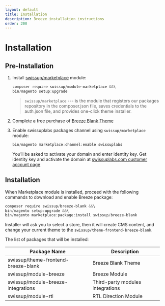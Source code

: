 ```yaml
---
layout: default
title: Installation
description: Breeze installation instructions
order: 200
---
```


# Installation

## Pre-Installation

 1. Install [swissup/marketplace](https://github.com/swissup/module-marketplace) module:

    ```powershell
    composer require swissup/module-marketplace &&\
    bin/magento setup:upgrade
    ```

    > `swissup/marketplace` --- is the module that registers our packages repository
    > in the composer.json file, saves credentials to the auth.json file, and provides
    > one-click theme installer.

 2. Complete a free purchase of [Breeze Blank Theme](https://swissuplabs.com/magento-themes/magento-2-breeze-blank-theme.html)
 3. Enable swissuplabs packages channel using `swissup/marketplace` module:

    ```powershell
    bin/magento marketplace:channel:enable swissuplabs
    ```

    You’ll be asked to activate your domain and enter identity key. Get identity
    key and activate the domain at
    [swissuplabs.com customer account page](https://swissuplabs.com/license/customer/activation/)

## Installation

When Marketplace module is installed, proceed with the following commands to
download and enable Breeze package:

```powershell
composer require swissup/breeze-blank &&\
bin/magento setup:upgrade &&\
bin/magento marketplace:package:install swissup/breeze-blank
```

Installer will ask you to select a store, then it will create CMS content, and
change your current theme to the `swissup/theme-frontend-breeze-blank`.

The list of packages that will be installed:

Package Name                            | Description
----------------------------------------|--------------
swissup/theme-frontend-breeze-blank     | Breeze Blank Theme
swissup/module-breeze                   | Breeze Module
swissup/module-breeze-integrations      | Third-party modules integrations
swissup/module-rtl                      | RTL Direction Module
